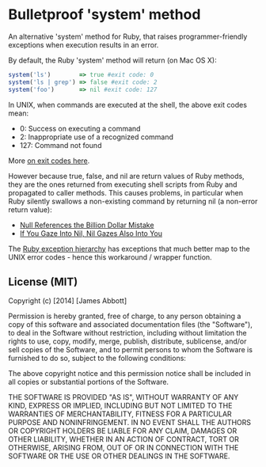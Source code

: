 # Bulletproof 'system' method

An alternative 'system' method for Ruby, that raises programmer-friendly exceptions
when execution results in an error.

By default, the Ruby 'system' method will return (on Mac OS X):

```ruby
system('ls')        => true #exit code: 0
system('ls | grep') => false #exit code: 2
system('foo')       => nil #exit code: 127
```

In UNIX, when commands are executed at the shell, the above exit codes mean:

- 0:   Success on executing a command
- 2:   Inappropriate use of a recognized command
- 127: Command not found

More [on exit codes here][1].

However because true, false, and nil are return values of Ruby methods, they are
the ones returned from executing shell scripts from Ruby and propagated to caller
methods. This causes problems, in particular when Ruby silently swallows a non-existing
command by returning nil (a non-error return value):

- [Null References the Billion Dollar Mistake][2]
- [If You Gaze Into Nil, Nil Gazes Also Into You][3]

The [Ruby exception hierarchy][4] has exceptions that much better map to the UNIX error codes -
hence this workaround / wrapper function.

[1]: http://tldp.org/LDP/abs/html/exitcodes.html "Unix Exit Codes"
[2]: http://www.infoq.com/presentations/Null-References-The-Billion-Dollar-Mistake-Tony-Hoare "Null References"
[3]: http://robots.thoughtbot.com/if-you-gaze-into-nil-nil-gazes-also-into-you "Nil Gazing"
[4]: http://rubylearning.com/satishtalim/ruby_exceptions.html "Ruby Exceptions"


## License (MIT)

Copyright (c) [2014] [James Abbott]

Permission is hereby granted, free of charge, to any person obtaining a copy
of this software and associated documentation files (the "Software"), to deal
in the Software without restriction, including without limitation the rights
to use, copy, modify, merge, publish, distribute, sublicense, and/or sell
copies of the Software, and to permit persons to whom the Software is
furnished to do so, subject to the following conditions:

The above copyright notice and this permission notice shall be included in all
copies or substantial portions of the Software.

THE SOFTWARE IS PROVIDED "AS IS", WITHOUT WARRANTY OF ANY KIND, EXPRESS OR
IMPLIED, INCLUDING BUT NOT LIMITED TO THE WARRANTIES OF MERCHANTABILITY,
FITNESS FOR A PARTICULAR PURPOSE AND NONINFRINGEMENT. IN NO EVENT SHALL THE
AUTHORS OR COPYRIGHT HOLDERS BE LIABLE FOR ANY CLAIM, DAMAGES OR OTHER
LIABILITY, WHETHER IN AN ACTION OF CONTRACT, TORT OR OTHERWISE, ARISING FROM,
OUT OF OR IN CONNECTION WITH THE SOFTWARE OR THE USE OR OTHER DEALINGS IN THE
SOFTWARE.
